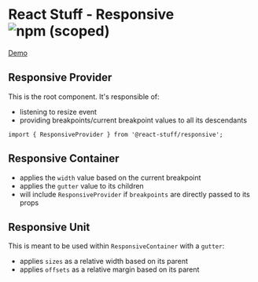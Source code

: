 # React Stuff - Responsive ![npm (scoped)](https://img.shields.io/npm/v/@react-stuff/responsive)

[Demo](https://43qsk.csb.app/)

## Responsive Provider

This is the root component. It's responsible of:

- listening to resize event
- providing breakpoints/current breakpoint values to all its descendants

```
import { ResponsiveProvider } from '@react-stuff/responsive';
```

## Responsive Container

- applies the `width` value based on the current breakpoint
- applies the `gutter` value to its children
- will include `ResponsiveProvider` if `breakpoints` are directly passed to its props

## Responsive Unit

This is meant to be used within `ResponsiveContainer` with a `gutter`:

- applies `sizes` as a relative width based on its parent
- applies `offsets` as a relative margin based on its parent

